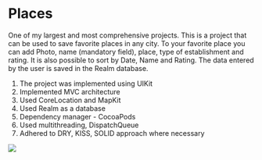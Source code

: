 # Places

One of my largest and most comprehensive projects. This is a project that can be used to save favorite places in any city. To your favorite place you can add Photo, name (mandatory field), place, type of establishment and rating. It is also possible to sort by Date, Name and Rating. The data entered by the user is saved in the Realm database. 
1. The project was implemented using UIKit
2. Implemented MVC architecture
3. Used CoreLocation and MapKit
4. Used Realm as a database
5. Dependency manager - CocoaPods
6. Used multithreading, DispatchQueue
7. Adhered to DRY, KISS, SOLID approach where necessary

![](https://github.com/IlyaPavl/Places/blob/main/places.gif)

